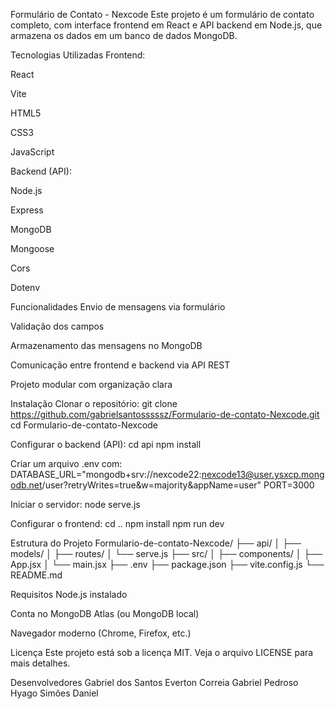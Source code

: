 Formulário de Contato - Nexcode
Este projeto é um formulário de contato completo, com interface frontend em React e API backend em Node.js, que armazena os dados em um banco de dados MongoDB.

Tecnologias Utilizadas
Frontend:

React

Vite

HTML5

CSS3

JavaScript

Backend (API):

Node.js

Express

MongoDB

Mongoose

Cors

Dotenv

Funcionalidades
Envio de mensagens via formulário

Validação dos campos

Armazenamento das mensagens no MongoDB

Comunicação entre frontend e backend via API REST

Projeto modular com organização clara

Instalação
Clonar o repositório:
git clone https://github.com/gabrielsantosssssz/Formulario-de-contato-Nexcode.git
cd Formulario-de-contato-Nexcode

Configurar o backend (API):
cd api
npm install

Criar um arquivo .env com:
DATABASE_URL="mongodb+srv://nexcode22:nexcode13@user.ysxcp.mongodb.net/user?retryWrites=true&w=majority&appName=user"
PORT=3000

Iniciar o servidor:
node serve.js

Configurar o frontend:
cd ..
npm install
npm run dev

Estrutura do Projeto
Formulario-de-contato-Nexcode/
├── api/
│ ├── models/
│ ├── routes/
│ └── serve.js
├── src/
│ ├── components/
│ ├── App.jsx
│ └── main.jsx
├── .env
├── package.json
├── vite.config.js
└── README.md

Requisitos
Node.js instalado

Conta no MongoDB Atlas (ou MongoDB local)

Navegador moderno (Chrome, Firefox, etc.)

Licença
Este projeto está sob a licença MIT. Veja o arquivo LICENSE para mais detalhes.

Desenvolvedores
Gabriel dos Santos
Everton Correia
Gabriel Pedroso
Hyago Simões
Daniel